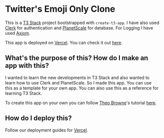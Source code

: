 # Twitter's Emoji Only Clone

This is a [T3 Stack](https://create.t3.gg/) project bootstrapped with `create-t3-app`.
I have also used [Clerk](https://clerk.com/) for authentication and [PlanetScale](https://planetscale.com/) for database. For Logging I have used [Axiom](https://axiom.co/).

This app is deployed on [Vercel](https://vercel.com/). You can check it out [here](https://burp-tweeter.vercel.app/).

## What's the purpose of this? How do I make an app with this?
I wanted to learn the new developments in T3 Stack and also wanted to learn how to use Clerk and PlanetScale. So I made this app. You can use this as a template for your own app. You can also use this as a reference for learning T3 Stack.

To create this app on your own you can follow [Theo Browne](https://github.com/t3dotgg)'s tutorial [here](https://youtu.be/YkOSUVzOAA4?si=VY7BaNukxTQcPSPv).
## How do I deploy this?

Follow our deployment guides for [Vercel](https://create.t3.gg/en/deployment/vercel).
